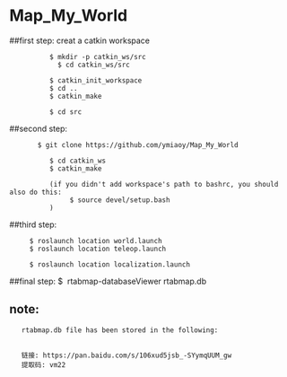 # Map_My_World
##first step:   creat a catkin workspace
             
              $ mkdir -p catkin_ws/src
	            $ cd catkin_ws/src

              $ catkin_init_workspace
              $ cd ..
              $ catkin_make

              $ cd src
              
##second step:
            
	       $ git clone https://github.com/ymiaoy/Map_My_World
              
              $ cd catkin_ws
              $ catkin_make
              
              (if you didn't add workspace's path to bashrc, you should also do this:
                   $ source devel/setup.bash
              )
 
##third step: 
       
         $ roslaunch location world.launch    
         $ roslaunch location teleop.launch
         
         $ roslaunch location localization.launch
##final step:
         $  rtabmap-databaseViewer rtabmap.db


## note:
       rtabmap.db file has been stored in the following:


       链接: https://pan.baidu.com/s/106xud5jsb_-SYymqUUM_gw 
       提取码: vm22 
              
              

